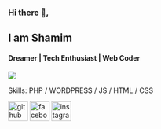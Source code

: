 ### Hi there 👋, 
## I am Shamim
#### Dreamer | Tech Enthusiast | Web Coder

<img src="https://github-readme-stats-orpin-beta-33.vercel.app/api/top-langs/?username=shamim261&layout=compact&theme=dark" />
<!-- ![Web Developer](https://i.ibb.co/XzgvwxF/IMG-0505.jpg) -->



Skills: PHP / WORDPRESS / JS / HTML / CSS



[<img src='https://cdn.jsdelivr.net/npm/simple-icons@3.0.1/icons/github.svg' alt='github' height='40'>](https://github.com/shamim261)  [<img src='https://cdn.jsdelivr.net/npm/simple-icons@3.0.1/icons/facebook.svg' alt='facebook' height='40'>](https://www.facebook.com/5H4M1M.HUNT3R.new)  [<img src='https://cdn.jsdelivr.net/npm/simple-icons@3.0.1/icons/instagram.svg' alt='instagram' height='40'>](https://www.instagram.com/shamim_1337/)  

